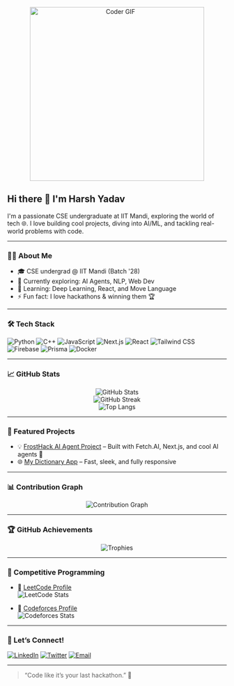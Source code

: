 <p align="center">
  <img src="https://media.giphy.com/media/qgQUggAC3Pfv687qPC/giphy.gif" width="400" alt="Coder GIF"/>
</p>

## Hi there 👋 I'm Harsh Yadav

I'm a passionate CSE undergraduate at IIT Mandi, exploring the world of tech 🌐. I love building cool projects, diving into AI/ML, and tackling real-world problems with code.

---

### 🧑‍💻 About Me
- 🎓 CSE undergrad @ IIT Mandi (Batch '28)
- 🔭 Currently exploring: AI Agents, NLP, Web Dev
- 🧠 Learning: Deep Learning, React, and Move Language
- ⚡ Fun fact: I love hackathons & winning them 🏆

---

### 🛠️ Tech Stack

![Python](https://img.shields.io/badge/-Python-333?style=flat&logo=python)
![C++](https://img.shields.io/badge/-C++-333?style=flat&logo=c%2B%2B)
![JavaScript](https://img.shields.io/badge/-JavaScript-333?style=flat&logo=javascript)
![Next.js](https://img.shields.io/badge/-Next.js-333?style=flat&logo=next.js)
![React](https://img.shields.io/badge/-React-333?style=flat&logo=react)
![Tailwind CSS](https://img.shields.io/badge/-Tailwind_CSS-333?style=flat&logo=tailwind-css)
![Firebase](https://img.shields.io/badge/-Firebase-333?style=flat&logo=firebase)
![Prisma](https://img.shields.io/badge/-Prisma-333?style=flat&logo=prisma)
![Docker](https://img.shields.io/badge/-Docker-333?style=flat&logo=docker)

---

### 📈 GitHub Stats

<p align="center">
  <img src="https://github-readme-stats.vercel.app/api?username=harshyadav028&show_icons=true&theme=radical" alt="GitHub Stats" />
  <br/>
  <img src="https://github-readme-streak-stats.herokuapp.com/?user=harshyadav028&theme=radical" alt="GitHub Streak" />
  <br/>
  <img src="https://github-readme-stats.vercel.app/api/top-langs/?username=harshyadav028&layout=compact&theme=radical" alt="Top Langs" />
</p>

---

### 🚀 Featured Projects

- 💡 [FrostHack AI Agent Project](https://github.com/harshyadav028/frosthack-aibackend) – Built with Fetch.AI, Next.js, and cool AI agents 🤖
- 🌐 [My Dictionary App](https://github.com/harshyadav028/dictionary-app) – Fast, sleek, and fully responsive

---

### 📊 Contribution Graph

<p align="center">
  <img src="https://github-contribution-graph.ez4o.com/?username=harshyadav028&theme=radical" alt="Contribution Graph" />
</p>

---

### 🏆 GitHub Achievements

<p align="center">
  <img src="https://github-profile-trophy.vercel.app/?username=harshyadav028&theme=radical&no-frame=true&column=7" alt="Trophies" />
</p>

---

### 🧠 Competitive Programming

- 🔗 [LeetCode Profile](https://leetcode.com/your_leetcode_username)  
  ![LeetCode Stats](https://leetcard.jacoblin.cool/your_leetcode_username?theme=dark&font=JetBrains+Mono)

- 🔗 [Codeforces Profile](https://codeforces.com/profile/your_codeforces_handle)  
  ![Codeforces Stats](https://cf.leed.at?id=your_codeforces_handle)

---

### 🤝 Let’s Connect!

[![LinkedIn](https://img.shields.io/badge/-LinkedIn-blue?style=flat-square&logo=linkedin)](https://linkedin.com/in/your_linkedin)
[![Twitter](https://img.shields.io/badge/-Twitter-blue?style=flat-square&logo=twitter)](https://twitter.com/your_twitter)
[![Email](https://img.shields.io/badge/-Email-D14836?style=flat-square&logo=gmail&logoColor=white)](mailto:your.email@example.com)

---

> “Code like it’s your last hackathon.” 🚀
